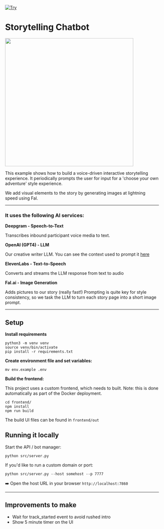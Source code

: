 [![Try](https://img.shields.io/badge/try_it-here-blue)](https://storytelling-chatbot.fly.dev)

# Storytelling Chatbot

<img src="image.png" width="420px">

This example shows how to build a voice-driven interactive storytelling experience.
It periodically prompts the user for input for a 'choose your own adventure' style experience.

We add visual elements to the story by generating images at lightning speed using Fal.


---

### It uses the following AI services:

**Deepgram - Speech-to-Text**

Transcribes inbound participant voice media to text.

**OpenAI (GPT4) - LLM**

Our creative writer LLM. You can see the context used to prompt it [here](src/prompts.py)

**ElevenLabs - Text-to-Speech**

Converts and streams the LLM response from text to audio

**Fal.ai - Image Generation**

Adds pictures to our story (really fast!) Prompting is quite key for style consistency, so we task the LLM to turn each story page into a short image prompt.

---

## Setup

**Install requirements**

```shell
python3 -m venv venv
source venv/bin/activate
pip install -r requirements.txt
```

**Create environment file and set variables:**

```shell
mv env.example .env
```

**Build the frontend:**

This project uses a custom frontend, which needs to built. Note: this is done automatically as part of the Docker deployment.

```shell
cd frontend/
npm install
npm run build
```

The build UI files can be found in `frontend/out`

## Running it locally

Start the API / bot manager:

`python src/server.py`

If you'd like to run a custom domain or port:

`python src/server.py --host somehost --p 7777`

➡️ Open the host URL in your browser `http://localhost:7860`

---

## Improvements to make

- Wait for track_started event to avoid rushed intro
- Show 5 minute timer on the UI
